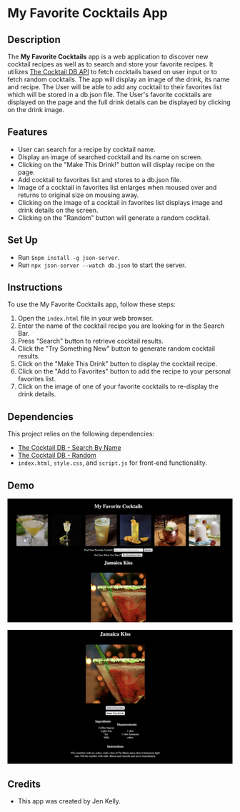 # My Favorite Cocktails App

## Description

The **My Favorite Cocktails** app is a web application to discover new cocktail recipes as well as to search and store your favorite recipes. It utilizes [The Cocktail DB API](https://www.thecocktaildb.com/api.php) to fetch cocktails based on user input or to fetch random cocktails. The app will display an image of the drink, its name and recipe. The User will be able to add any cocktail to their favorites list which will be stored in a db.json file. The User's favorite cocktails are displayed on the page and the full drink details can be displayed by clicking on the drink image.

## Features

- User can search for a recipe by cocktail name.
- Display an image of searched cocktail and its name on screen.
- Clicking on the "Make This Drink!" button will display recipe on the page.
- Add cocktail to favorites list and stores to a db.json file.
- Image of a cocktail in favorites list enlarges when moused over and returns to original size on mousing away.
- Clicking on the image of a cocktail in favorites list displays image and drink details on the screen.
- Clicking on the "Random" button will generate a random cocktail.

## Set Up

- Run `$npm install -g json-server`.
- Run `npx json-server --watch db.json` to start the server.

## Instructions

To use the My Favorite Cocktails app, follow these steps:

1. Open the `index.html` file in your web browser.
2. Enter the name of the cocktail recipe you are looking for in the Search Bar.
3. Press "Search" button to retrieve cocktail results.
4. Click the "Try Something New" button to generate random cocktail results.
5. Click on the "Make This Drink" button to display the cocktail recipe.
6. Click on the "Add to Favorites" button to add the recipe to your personal favorites list.
7. Click on the image of one of your favorite cocktails to re-display the drink details.

## Dependencies

This project relies on the following dependencies:

- [The Cocktail DB - Search By Name]("https://www.thecocktaildb.com/api/json/v1/1/search.php?s=")
- [The Cocktail DB - Random](www.thecocktaildb.com/api/json/v1/1/random.php)
- `index.html`, `style.css`, and `script.js` for front-end functionality.

## Demo

![Favorites](images/demo_launch.png)

![Recipe Display](images/demo_recipe.png)

## Credits

- This app was created by Jen Kelly.
